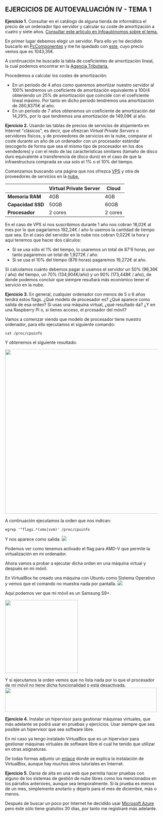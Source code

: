 ## EJERCICIOS DE AUTOEVALUACIÓN IV - TEMA 1

**Ejercicio 1.** Consultar en el catálogo de alguna tienda de informática el precio de un ordenador tipo servidor y calcular su coste de amortización a cuatro y siete años. [Consultar este artículo en Infoautónomos sobre el tema.](http://infoautonomos.eleconomista.es/consultas-a-la-comunidad/988/)

En primer lugar debemos elegir un servidor. Para ello yo he decidido buscarlo en [PcComponentes](https://www.pccomponentes.com/) y me he quedado con [este](https://www.pccomponentes.com/hpe-proliant-ml30-intel-xeon-e-222416gb-reacondicionado), cuyo precio vemos que es 1043,35€.

A continuación he buscado la tabla de coeficientes de amortización lineal, la cual podemos encontrar en la [Agencia Tributaria.](https://www.agenciatributaria.es/AEAT.internet/Inicio/_Segmentos_/Empresas_y_profesionales/Empresas/Impuesto_sobre_Sociedades/Periodos_impositivos_a_partir_de_1_1_2015/Base_imponible/Amortizacion/Tabla_de_coeficientes_de_amortizacion_lineal_.shtml)

Procedemos a calcular los costes de amortización:
* En un periodo de 4 años como queremos amortizar nuestro servidor al 100% tendremos un coeficiente de amortización equivalente a 100/4 obteniendo un 25% de amortización que coincide con el coeficiente lineal máximo. Por tanto en dicho periodo tendremos una amortización de 260,8375€ al año.
* En un periodo de 7 años obtenemos un coeficiente de amortización del 14,29%, por lo que tendremos una amortización de 149,09€ al año.

**Ejercicio 2.** Usando las tablas de precios de servicios de alojamiento en Internet "clásicos", es decir, que ofrezcan *Virtual Private Servers* o servidores físicos, y de proveedores de servicios en la nube, comparar el coste durante un año de un ordenador con un procesador estándar (escogerlo de forma que sea el mismo tipo de procesador en los dos vendedores) y con el resto de las características similares (tamaño de disco duro equivalente a transferencia de disco duro) en el caso de que la infraestructura comprada se usa solo el 1% o el 10% del tiempo.

Comenzamos buscando una página que nos ofrezca [VPS](https://axarnet.es/vps?gclid=EAIaIQobChMI5YO41aaW7AIV1OFRCh1E6ANeEAAYASAAEgKHI_D_BwE) y otra de proveedores de servicios en la [nube.](https://clouding.io/lp-ppc/cloud-server?gclid=EAIaIQobChMI4-GY8qWW7AIV1YjVCh1FvALiEAAYASAAEgJQU_D_BwE)

|       | Virtual Private Server | Cloud |
| --- | -- | -- |
| **Memoria RAM** | 4GB | 4GB |
| **Capacidad SSD** | 50GB | 60GB |
| **Procesador** | 2 cores | 2 cores |

En el caso de VPS si nos suscribimos durante 1 año nos cobran 16,02€ al mes por lo que pagaríamos 192,24€ / año lo usemos la cantidad de tiempo que sea. En el caso del servidor en la nube nos cobran 0,022€ la hora y aquí tenemos que hacer dos cálculos:
* Si se usa sólo el 1% del tiempo, lo usaremos un total de 87'6 horas, por tanto pagaremos un total de 1,9272€ / año.
* Si se usa el 10% del tiempo (876 horas) pagaremos 19,272€ al año.

Si calculamos cuánto debemos pagar si usamos el servidor un 50% (96,36€ / año) del tiempo, un 70% (134,904€/año) y un 90% (173,448€ / año), de donde podemos concluir que siempre resultará más económico tener el servicio en la nube.

**Ejercicio 3.** En general, cualquier ordenador con menos de 5 o 6 años tendrá estos flags. ¿Qué modelo de procesador es? ¿Qué aparece como salida de esa orden? Si usas una máquina virtual, ¿qué resultado da? ¿Y en una Raspberry Pi o, si tienes acceso, el prcesador del móvil?

Vamos a comenzar viendo que modelo de procesador tiene nuestro ordenador, para ello ejecutamos el siguiente comando:
~~~
cat /proc/cpuinfo
~~~
Y obtenemos el siguiente resultado:

<img src="Imágenes/modeloProcesador.png" width="540px" />

A continuación ejecutamos la orden que nos indican:
~~~
egrep '^flags.*(vmx|svm)' /proc/cpuinfo
~~~

Y nos aparece como salida:
![](Imágenes/salidaComando.png)

Podemos ver como tenemos activado el flag para AMD-V que permite la virtualización en mi ordenador.

Ahora vamos a probar a ejecutar dicha orden en una máquina virtual y después en mi móvil.

En VirtualBox he creado una máquina con Ubuntu como Sistema Operativo y vemos que el comando no muestra nada por pantalla.
![](Imágenes/pruebaVirtual.png)

Aquí podemos ver que mi móvil es un Samsung S9+.

<img src="Imágenes/modeloMovil.jpg" width="240px" />

Y si ejecutamos la orden vemos que no lista nada por lo que el procesador de mi móvil no tiene dicha funcionalidad o está desactivada.
<img src="Imágenes/ordenMovil.jpg" height="80px" width="500px" />


**Ejercicio 4.** Instalar un hipervisor para gestionar máquinas virtuales, que más adelante se podrá usar en pruebas y ejercicios. Usar siempre que sea posible un hipervisor que sea software libre.

En mi caso ya tengo instalado VirtualBox que es un hipervisor para gestionar máquinas virtuales de software libre el cual he tenido que utilizar en otras asignaturas.

De todas formas adjunto un [enlace](https://vivaubuntu.com/instalar-virtualbox-en-ubuntu-18-04/) donde se explica la instalación de VirtualBox, aunque hay muchos otros tutoriales en Internet.

**Ejercicio 5.** Darse de alta en una web que permita hacer pruebas con alguno de los sistemas de gestión de nube libres como los mencionados en los párrafos anteriores, aunque sea temporalmente. Si la prueba es menos de un mes, simplemente anotarlo y dejarlo para el mes de diciembre, más o menos.

Después de buscar un poco por Internet he decidido usar [Microsoft Azure](https://azure.microsoft.com/en-us/free/search/?&ef_id=EAIaIQobChMIk_nGmNCa7AIVlu5RCh36SwJdEAAYAiAAEgIxkPD_BwE:G:s&OCID=AID2100112_SEM_EAIaIQobChMIk_nGmNCa7AIVlu5RCh36SwJdEAAYAiAAEgIxkPD_BwE:G:s) pero éste sólo tiene gratuitos 30 días, por tanto me registraré más adelante.
